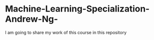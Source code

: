 # Machine-Learning-Specialization-Andrew-Ng-
I am going to share my work of this course in this repository
